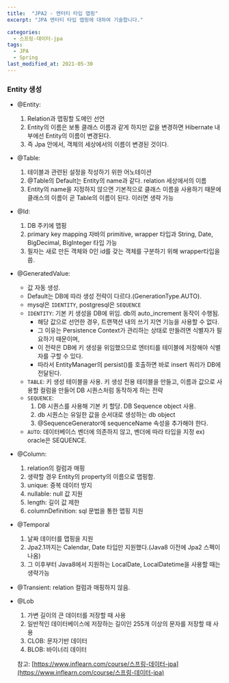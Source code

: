 ```yaml
---
title:  "JPA2 - 엔터티 타입 맵핑"
excerpt: "JPA 엔터티 타입 맵핑에 대하여 기술합니다."

categories:
  - 스프링-데이터-jpa
tags:
  - JPA
  - Spring
last_modified_at: 2021-05-30
---
```

 
### Entity 생성
* @Entity: 
  1. Relation과 맵핑할 도메인 선언 
  2. Entity의 이름은 보통 클래스 이름과 같게 하지만 값을 변경하면 Hibernate 내부에선 Entity의 이름이 변경된다.
  3. 즉 Jpa 안에서, 객체의 세상에서의 이름이 변경된 것이다.
* @Table:
  1. 테이블과 관련된 설정을 작성하기 위한 어노테이션
  2. @Table의 Default는 Entity의 name과 같다. relation 세상에서의 이름
  3. Entity의 name을 지정하지 않으면 기본적으로 클래스 이름을 사용하기 때문에 클래스의 이름이 곧 Table의 이름이 된다. 이러면 생략 가능
* @Id: 
  1. DB 주키에 맵핑
  2. primary key mapping 자바의 primitive, wrapper 타입과 String, Date, BigDecimal, BigInteger 타입 가능
  3. 필자는 새로 만든 객체와 0인 id를 갖는 객체를 구분하기 위해 wrapper타입을 씀.
* @GeneratedValue: 
  * 값 자동 생성. 
  * Default는 DB에 따라 생성 전략이 다르다.(GenerationType.AUTO).
  * mysql은 `IDENTITY`, postgresql은 `SEQUENCE`
  * `IDENTITY`: 기본 키 생성을 DB에 위임. db의 auto_increment 동작이 수행됨.
    * 해당 값으로 선언한 경우, 트랜잭션 내의 쓰기 지연 기능을 사용할 수 없다.
    * 그 이유는 Persistence Context가 관리하는 상태로 만들려면 식별자가 필요하기 때문이며,
    * 이 전략은 DB에 키 생성을 위임했으므로 엔터티를 테이블에 저장해야 식별자를 구할 수 있다.
    * 따라서 EntityManager의 persist()를 호출하면 바로 insert 쿼리가 DB에 전달된다.
  * `TABLE`: 키 생성 테이블을 사용. 키 생성 전용 테이블을 만들고, 이름과 값으로 사용할 컬럼을 만들어 DB 시퀀스처럼 동작하게 하는 전략
  * `SEQUENCE`: 
    1. DB 시퀀스를 사용해 기본 키 할당. DB Sequence object 사용.
    2. db 시퀀스는 유일한 값을 순서대로 생성하는 db object
    3. @SequenceGenerator에 sequenceName 속성을 추가해야 한다.
  * `AUTO`: 데이터베이스 벤더에 의존하지 않고, 벤더에 따라 타입을 지정 ex) oracle은 SEQUENCE.
* @Column: 
  1. relation의 컬럼과 매핑
  2. 생략할 경우 Entity의 property의 이름으로 맵핑함.
  3. unique: 중복 데이터 방지
  4. nullable: null 값 지원
  5. length: 길이 값 제한
  6. columnDefinition: sql 문법을 통한 맵핑 지원

* @Temporal
  1. 날짜 데이터를 맵핑을 지원
  2. Jpa2.1까지는 Calendar, Date 타입만 지원했다.(Java8 이전에 Jpa2 스펙이 나옴)
  3. 그 이후부터 Java8에서 지원하는 LocalDate, LocalDatetime을 사용할 때는 생략가능

* @Transient: relation 컬럼과 매핑하지 않음.

* @Lob
  1. 가변 길이의 큰 데이터를 저장할 때 사용
  2. 일반적인 데이터베이스에 저장하는 길이인 255개 이상의 문자를 저장할 때 사용
  3. CLOB: 문자기반 데이터
  4. BLOB: 바이너리 데이터

  참고: [https://www.inflearn.com/course/스프링-데이터-jpa](https://www.inflearn.com/course/스프링-데이터-jpa)
